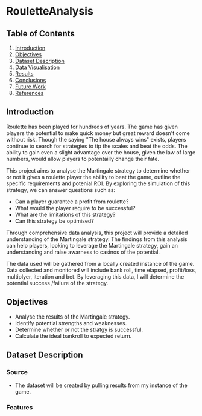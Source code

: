 # RouletteAnalysis

## Table of Contents
1. [Introduction](#introduction)
2. [Objectives](#objectives)
3. [Dataset Description](#dataset-description)
4. [Data Visualisation](#data-visualisation)
5. [Results](#results)
6. [Conclusions](#conclusions)
7. [Future Work](#future-work)
8. [References](#references)

## Introduction
Roulette has been played for hundreds of years. The game has given players the potential to make quick money but great reward doesn't come without risk. Though the saying "The house always wins" exists, players continue to search for strategies to tip the scales and beat the odds. The ability to gain even a slight advantage over the house, given the law of large numbers, would allow players to potentailly change their fate.

This project aims to analyse the Martingale strategy to determine whether or not it gives a roulette player the ability to beat the game, outline the specific requirements and potenial ROI. By exploring the simulation of this strategy, we can answer questions such as:

- Can a player guarantee a profit from roulette?
- What would the player require to be successful?
- What are the limitations of this strategy?
- Can this strategy be optimised?

Through comprehensive data analysis, this project will provide a detailed understanding of the Martingale strategy. The findings from this analysis can help players, looking to leverage the Martingale strategy, gain an understanding and raise awarness to casinos of the potential.

The data used will be gathered from a locally created instance of the game. Data collected and monitored will include bank roll, time elapsed, profit/loss, multiplyer, iteration and bet. By leveraging this data, I will determine the potential success /failure of the strategy.

## Objectives
- Analyse the results of the Martingale strategy.
- Identify potential strengths and weaknesses.
- Determine whether or not the stratgy is successful.
- Calculate the ideal bankroll to expected return.

## Dataset Description
### Source
- The dataset will be created by pulling results from my instance of the game.
  
### Features
